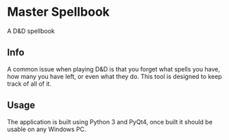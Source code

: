 # Master Spellbook
 A D&D spellbook

## Info

A common issue when playing D&D is that you forget what spells you have, how many you have left, or even what they do. This tool is designed to keep track of all of it.

## Usage

The application is built using Python 3 and PyQt4, once built it should be usable on any Windows PC.

